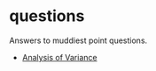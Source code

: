 # questions

Answers to muddiest point questions.

- [Analysis of Variance](https://github.com/sta210-sp20/questions/blob/master/anova.md)


